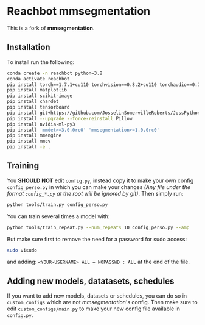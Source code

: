 # Reachbot mmsegmentation

This is a fork of **mmsegmentation**.

## Installation

To install run the following:
```bash
conda create -n reachbot python=3.8
conda activate reachbot
pip install torch==1.7.1+cu110 torchvision==0.8.2+cu110 torchaudio==0.7.2 -f https://download.pytorch.org/whl/torch_stable.html
pip install matplotlib
pip install scikit-image
pip install chardet
pip install tensorboard
pip install git+https://github.com/JosselinSomervilleRoberts/JossPythonToolbox.git
pip install --upgrade --force-reinstall Pillow
pip install nvidia-ml-py3
pip install 'mmdet>=3.0.0rc0' 'mmsegmentation>=1.0.0rc0'
pip install mmengine
pip install mmcv
pip install -e .
```

## Training

You **SHOULD NOT** edit `config.py`, instead copy it to make your own config `config_perso.py` in which you can make your changes *(Any file under the format `config_*.py` at the root will be ignored by git)*.
Then simply run:
```bash
python tools/train.py config_perso.py
```
You can train several times a model with:
```bash
python tools/train_repeat.py --num_repeats 10 config_perso.py --amp
```
But make sure first to remove the need for a password for sudo access:
```bash
sudo visudo
```
and adding: `<YOUR-USERNAME> ALL = NOPASSWD : ALL` at the end of the file.

## Adding new models, datatasets, schedules

If you want to add new models, datasets or schedules, you can do so in `custom_configs` which are not *mmsegmentation*'s config. Then make sure to edit `custom_configs/main.py` to make your new config file available in `config.py`.